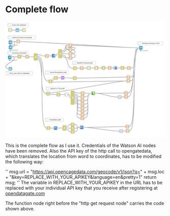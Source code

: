 # Complete flow
![Node-RED flow](images/node-red_flow.png)

This is the complete flow as I use it. Credentials of the Watson AI nodes have been removed. Also the API key of the http call to opengatedata, which translates the location from word to coordinates, has to be modified the following way:

''
msg.url = "https://api.opencagedata.com/geocode/v1/json?q=" + msg.loc + "&key=REPLACE_WITH_YOUR_APIKEY&language=en&pretty=1"
return msg;
''
The variable in REPLACE_WITH_YOUR_APIKEY in the URL has to be replaced with your individual API key that you receive after registering at [opendatagate.com](https://opencagedata.com/)

The function node right before the "http get request node" carries the code shown above.
